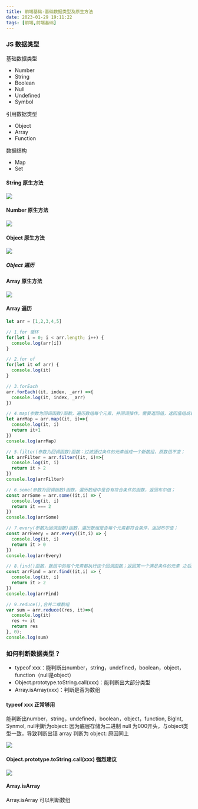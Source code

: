 ```yaml
---
title: 前端基础-基础数据类型及原生方法
date: 2023-01-29 19:11:22
tags: [前端,前端基础]
---
```


### JS 数据类型

基础数据类型
- Number
- String
- Boolean
- Null
- Undefined
- Symbol

引用数据类型
- Object
- Array
- Function

数据结构
- Map
- Set

#### String 原生方法
![](/images/page/20230129/String.prototype.png)

#### Number 原生方法
![](/images/page/20230129/Number.prototype.png)

#### Object 原生方法

![](/images/page/20230129/Object.prototype.png)

##### Object 遍历

#### Array 原生方法
![](/images/page/20230129/Array.prototype.png)

#### Array 遍历

```js
let arr = [1,2,3,4,5]

// 1.for 循环
for(let i = 0; i < arr.length; i++) {
  console.log(arr[i])
}

// 2.for of
for(let it of arr) {
  console.log(it)
}

// 3.forEach
arr.forEach((it, index, _arr) =>{
  console.log(it, index, _arr)
})

// 4.map(参数为回调函数)函数，遍历数组每个元素，并回调操作，需要返回值，返回值组成新数组，原数组不变；
let arrMap = arr.map((it, i)=>{
  console.log(it, i)
  return it+1
})
console.log(arrMap)

// 5.filter(参数为回调函数)函数：过滤通过条件的元素组成一个新数组，原数组不变；
let arrFilter = arr.filter((it, i)=>{
  console.log(it, i)
  return it > 2
})
console.log(arrFilter)

// 6.some(参数为回调函数)函数，遍历数组中是否有符合条件的函数，返回布尔值；
const arrSome = arr.some((it,i) => {
  console.log(it, i)
  return it === 2
})
console.log(arrSome)

// 7.every(参数为回调函数)函数，遍历数组是否每个元素都符合条件，返回布尔值；
const arrEvery = arr.every((it,i) => {
  console.log(it, i)
  return it > 0
})
console.log(arrEvery)

// 8.find()函数，数组中的每个元素都执行这个回调函数；返回第一个满足条件的元素 之后的元素就不在调用；没有符合的返回undefined；并没有改变数组的原始值。
const arrFind = arr.find((it,i) => {
  console.log(it, i)
  return it > 2
})
console.log(arrFind)

// 9.reduce(),合并二维数组
var sum = arr.reduce((res, it)=>{
  console.log(it)
  res += it
  return res
}, 0);
console.log(sum)
```

### 如何判断数据类型？

- typeof xxx：能判断出number，string，undefined，boolean，object，function（null是object）
- Object.prototype.toString.call(xxx)：能判断出大部分类型
- Array.isArray(xxx)：判断是否为数组


#### typeof xxx 正常够用

能判断出number，string，undefined，boolean，object，function, BigInt, Synmol,
null判断为object: 因为底层存储为二进制 null 为000开头，与object类型一致，导致判断出错
array 判断为 object: 原因同上

![](/images/page/20230129/typeof.png)

#### Object.prototype.toString.call(xxx) 强烈建议

![](/images/page/20230129/object.png)

#### Array.isArray

Array.isArray 可以判断数组